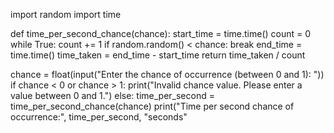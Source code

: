 
import random
import time

def time_per_second_chance(chance):
    start_time = time.time()
    count = 0
    while True:
        count += 1
        if random.random() < chance:
            break
    end_time = time.time()
    time_taken = end_time - start_time
    return time_taken / count

chance = float(input("Enter the chance of occurrence (between 0 and 1): "))
if chance < 0 or chance > 1:
    print("Invalid chance value. Please enter a value between 0 and 1.")
else:
    time_per_second = time_per_second_chance(chance)
    print("Time per second chance of occurrence:", time_per_second, "seconds"
